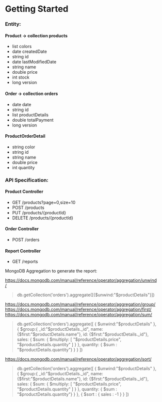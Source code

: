 # Getting Started

### Entity:

#### Product -> collection products

* list colors
* date createdDate
* string id
* date lastModifiedDate
* string name
* double price
* int stock
* long version

#### Order -> collection orders

* date date
* string id
* list productDetails
* double totalPayment
* long version

#### ProductOrderDetail

* string color
* string id
* string name
* double price
* int quantity

### API Specification:

#### Product Controller

* GET /products?page=0,size=10
* POST /products
* PUT /products/{productId}
* DELETE /products/{productId}

#### Order Controller

* POST /orders

#### Report Controller

* GET /reports

MongoDB Aggregation to generate the report:

https://docs.mongodb.com/manual/reference/operator/aggregation/unwind/
> db.getCollection('orders').aggregate([{$unwind:"$productDetails"}])

https://docs.mongodb.com/manual/reference/operator/aggregation/group/
https://docs.mongodb.com/manual/reference/operator/aggregation/first/
https://docs.mongodb.com/manual/reference/operator/aggregation/sum/
> db.getCollection('orders').aggregate([
{
    $unwind:"$productDetails"
},
{
    $group:{
        _id:"$productDetails._id",
        name: {$first:"$productDetails.name"},
        id: {$first:"$productDetails._id"},
        sales: { $sum: { $multiply: [ "$productDetails.price", "$productDetails.quantity" ] } },
        quantity: { $sum : "$productDetails.quantity"}
    }
}
])

https://docs.mongodb.com/manual/reference/operator/aggregation/sort/
> db.getCollection('orders').aggregate([
{
    $unwind:"$productDetails"
},
{
    $group:{
        _id:"$productDetails._id",
        name: {$first:"$productDetails.name"},
        id: {$first:"$productDetails._id"},
        sales: { $sum: { $multiply: [ "$productDetails.price", "$productDetails.quantity" ] } },
        quantity: { $sum : "$productDetails.quantity"}
    }
},
{
    $sort : { 
        sales : -1
    }
}
])
